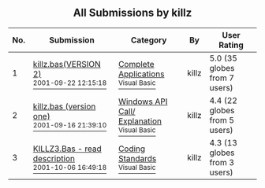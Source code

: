 ﻿<div align="center">

## All Submissions by killz

</div>

No.  | Submission | Category | By   | User Rating
---- | ---------- | -------- | ---- | -----------
1 | [killz\.bas\(VERSION 2\)<br /><sup>2001-09-22 12:15:18</sup>](https://github.com/Planet-Source-Code/killz-killz-bas-version-2__1-27464) | [Complete Applications<br /><sup>Visual Basic</sup>](../ByCategory/complete-applications__1-27.md) | killz | 5.0 (35 globes from 7 users)
2 | [killz\.bas \(version one\)<br /><sup>2001-09-16 21:39:10</sup>](https://github.com/Planet-Source-Code/killz-killz-bas-version-one__1-27309) | [Windows API Call/ Explanation<br /><sup>Visual Basic</sup>](../ByCategory/windows-api-call-explanation__1-39.md) | killz | 4.4 (22 globes from 5 users)
3 | [KILLZ3\.Bas \- read description<br /><sup>2001-10-06 16:49:18</sup>](https://github.com/Planet-Source-Code/killz-killz3-bas-read-description__1-27852) | [Coding Standards<br /><sup>Visual Basic</sup>](../ByCategory/coding-standards__1-43.md) | killz | 4.3 (13 globes from 3 users)
